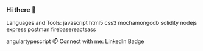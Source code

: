 ### Hi there 👋

<!--
**HristoYonkov/HristoYonkov** is a ✨ _special_ ✨ repository because its `README.md` (this file) appears on your GitHub profile.

Here are some ideas to get you started: 

- 🔭 I’m currently working on ...
- 🌱 I’m currently learning ...
- 👯 I’m looking to collaborate on ...
- 🤔 I’m looking for help with ...
- 💬 Ask me about ...
- 📫 How to reach me: ...
- 😄 Pronouns: ...
- ⚡ Fun fact: ...
-->
Languages and Tools:
javascript html5 css3 mochamongodb solidity nodejs express postman firebasereactsass

angulartypescript
📫 Connect with me:
LinkedIn Badge 
